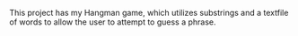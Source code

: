 This project has my Hangman game, which utilizes substrings and a textfile of words to allow the user to attempt to guess a phrase.
